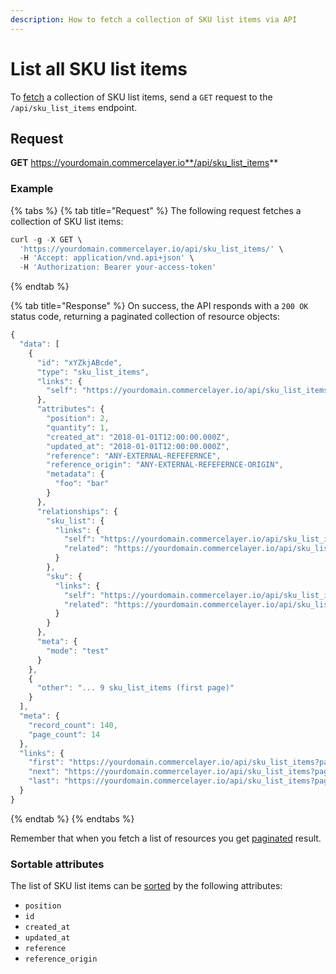 ```yaml
---
description: How to fetch a collection of SKU list items via API
---
```


# List all SKU list items

To <a href="https://docs.commercelayer.io/developers/fetching-resources" target="_blank">fetch</a> a collection of SKU list items, send a `GET` request to the `/api/sku_list_items` endpoint.

## Request

**GET** https://yourdomain.commercelayer.io**/api/sku_list_items**

### **Example**

{% tabs %}
{% tab title="Request" %}
The following request fetches a collection of SKU list items:

```javascript
curl -g -X GET \
  'https://yourdomain.commercelayer.io/api/sku_list_items/' \
  -H 'Accept: application/vnd.api+json' \
  -H 'Authorization: Bearer your-access-token'
```
{% endtab %}

{% tab title="Response" %}
On success, the API responds with a `200 OK` status code, returning a paginated collection of resource objects:

```javascript
{
  "data": [
    {
      "id": "xYZkjABcde",
      "type": "sku_list_items",
      "links": {
        "self": "https://yourdomain.commercelayer.io/api/sku_list_items/xYZkjABcde"
      },
      "attributes": {
        "position": 2,
        "quantity": 1,
        "created_at": "2018-01-01T12:00:00.000Z",
        "updated_at": "2018-01-01T12:00:00.000Z",
        "reference": "ANY-EXTERNAL-REFEFERNCE",
        "reference_origin": "ANY-EXTERNAL-REFEFERNCE-ORIGIN",
        "metadata": {
          "foo": "bar"
        }
      },
      "relationships": {
        "sku_list": {
          "links": {
            "self": "https://yourdomain.commercelayer.io/api/sku_list_items/xYZkjABcde/relationships/sku_list",
            "related": "https://yourdomain.commercelayer.io/api/sku_list_items/xYZkjABcde/sku_list"
          }
        },
        "sku": {
          "links": {
            "self": "https://yourdomain.commercelayer.io/api/sku_list_items/xYZkjABcde/relationships/sku",
            "related": "https://yourdomain.commercelayer.io/api/sku_list_items/xYZkjABcde/sku"
          }
        }
      },
      "meta": {
        "mode": "test"
      }
    },
    {
      "other": "... 9 sku_list_items (first page)"
    }
  ],
  "meta": {
    "record_count": 140,
    "page_count": 14
  },
  "links": {
    "first": "https://yourdomain.commercelayer.io/api/sku_list_items?page[number]=1&page[size]=10",
    "next": "https://yourdomain.commercelayer.io/api/sku_list_items?page[number]=2&page[size]=10",
    "last": "https://yourdomain.commercelayer.io/api/sku_list_items?page[number]=14&page[size]=10"
  }
}
```
{% endtab %}
{% endtabs %}

Remember that when you fetch a list of resources you get <a href="https://docs.commercelayer.io/developers/pagination" target="_blank">paginated</a> result.

### Sortable attributes

The list of SKU list items can be <a href="https://docs.commercelayer.io/developers/sorting-results" target="_blank">sorted</a> by the following attributes:

* `position`
* `id`
* `created_at`
* `updated_at`
* `reference`
* `reference_origin`

